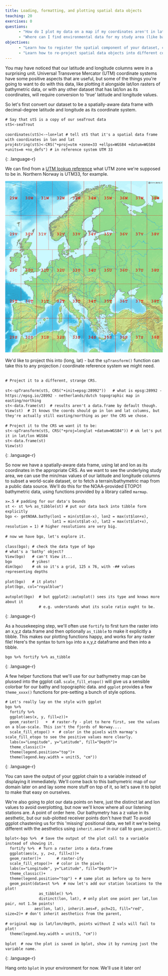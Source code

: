 ```yaml
---
title: Loading, formatting, and plotting spatial data objects
teaching: 20
exercises: 0
questions:
      - "How do I plot my data on a map if my coordinates aren't in latitude and longitude?"
      - "Where can I find environmental data for my study area (like bathymetry)?"
objectives:
      - "Learn how to register the spatial component of your dataset, creating a spatial object"
      - "Learn how to re-project spatial data objects into different coordinate systems"
---
```


You may have noticed that our latitude and longitude columns were in a surprising unit. Universal Transverse Mercator (UTM) coordinate systems have some positive aspects that are useful, but some of the things you're going to want to do with this data, like plotting it alongside lat/lon rasters of bathymetric data, or with any other dataset that has lat/lon as its coordinates, will require conversion to 'true' latitude and longitude values. 

So let's first convert our dataset to be a spatially-aware data frame with decimal-degree latitude and longitude as its coordinate system.

~~~
# Say that stS is a copy of our seaTrout data
stS<-seaTrout

coordinates(stS)<-~lon+lat # tell stS that it's a spatial data frame with coordinates in lon and lat
proj4string(stS)<-CRS("+proj=utm +zone=33 +ellps=WGS84 +datum=WGS84 +units=m +no_defs") # in reference system UTM 33

~~~
{: .language-r}

We can find from a [UTM lookup reference](http://www.dmap.co.uk/utmworld.htm) what UTM zone we're supposed to be in. Northern Norway is UTM33, for example.  

![UTM Zones in Europe](../Resources/800px-LA2-Europe-UTM-zones.png)

We'd like to project this into (long, lat) - but the `spTransform()` function can take this to any projection / coordinate reference system we might need.
~~~

# Project it to a different, strange CRS.

st<-spTransform(stS, CRS("+init=epsg:28992"))   # what is epsg:28992 - https://epsg.io/28992 - netherlands/dutch topographic map in easting/northing
st<-data.frame(st)  # results aren't a data.frame by default though.
View(st)  # It knows the coords should go in lon and lat columns, but they're actually still easting/northing as per the CRS we chose.

# Project it to the CRS we want it to be:
st<-spTransform(stS, CRS("+proj=longlat +datum=WGS84")) # ok let's put it in lat/lon WGS84
st<-data.frame(st)
View(st)

~~~
{: .language-r}


So now we have a spatially-aware data frame, using lat and lon as its coordinates in the appropriate CRS. As we want to see the underlying study area, we can use the min/max values of our latitude and longitude columns to subset a world-scale dataset, or to fetch a terrain/bathymetric map from a public data source. We'll do this for the NOAA-provided ETOPO1 bathymetric data, using functions provided by a library called `marmap`.

~~~
x=.5 # padding for our data's bounds
st <- st %>% as_tibble(st) # put our data back into tibble form explicitly
bgo <- getNOAA.bathy(lon1 = min(st$lon-x), lon2 = max(st$lon+x),
                     lat1 = min(st$lat-x), lat2 = max(st$lat+x), resolution = 1) # higher resolutions are very big.

# now we have bgo, let's explore it.                    

class(bgo); # check the data type of bgo
# what's a 'bathy' object?
View(bgo)   # can't View it...
bgo         # yikes!
dim(bgo)    # ok so it's a grid, 125 x 76, with -## values representing depths 

plot(bgo)   # it plots!
plot(bgo, col="royalblue")

autoplot(bgo)  # but ggplot2::autoplot() sees its type and knows more about it
               # e.g. understands what its scale ratio ought to be.
~~~
{: .language-r}

As a housekeeping step, we'll often use `fortify` to first turn the raster into an x,y,z data.frame and then optionally `as_tibble` to make it explicitly a tibble. This makes our plotting functions happy, and works for any raster file! Here's the syntax to turn `bgo` into a x,y,z dataframe and then into a tibble.

~~~
bgo %>% fortify %>% as_tibble   
~~~
{: .language-r}

A few helper functions that we'll use for our bathymetry map can be plussed into the ggplot call.
`scale_fill_etopo()` will give us a sensible colorbar for our bathy and topographic data. and `ggplot` provides a few `theme_xxxx()` functions for pre-setting a bunch of style options.

~~~
# Let's really lay on the style with ggplot
bgo %>%
  fortify %>%
  ggplot(aes(x, y, fill=z))+
  geom_raster()   +  # raster-fy - plot to here first, see the values on a blue-scale. This isn't the fjords of Norway....
  scale_fill_etopo() +  # color in the pixels with marmap's scale_fill_etopo to see the positive values more clearly.
  labs(x="Longitude", y="Latitude", fill="Depth")+
  theme_classic()+
  theme(legend.position="top")+
  theme(legend.key.width = unit(5, "cm"))
~~~
{: .language-r}

You can save the output of your ggplot chain to a variable instead of displaying it immediately. We'll come back to this bathymetric map of our domain later on and lay some more stuff on top of it, so let's save it to bplot to make that easy on ourselves.

We're also going to plot our data points on here, just the distinct lat and lon values to avoid overplotting, but now we'll know where all our listening stations are. A point of order here. Our bathymetry has a z value in its aesthetic, but our sub-plotted receiver points don't have that! To avoid ggplot chastening us for this 'missing' positional data, we tell it we're being different with the aesthetics using `inherit.aes=F` in our call to `geom_point()`.

~~~
bplot<-bgo %>%  # Save the output of the plot call to a variable instead of showing it.
  fortify %>%  # Turn a raster into a data.frame
  ggplot(aes(x, y, z=z, fill=z))+  
  geom_raster()+       # raster-ify
  scale_fill_etopo()+  # color in the pixels
  labs(x="Longitude", y="Latitude", fill="Depth")+
  theme_classic()+
  theme(legend.position="top") + # same plot as before up to here
  geom_point(data=st %>%  # now let's add our station locations to the plot!
               as_tibble() %>%
               distinct(lon, lat), # only plot one point per lat,lon pair, not 1.5m points!
             aes(lon, lat), inherit.aes=F, pch=21, fill="red", size=2)+ # don't inherit aesthetics from the parent,
                                                                        # original map is lat/lon/depth, points without Z vals will fail to plot!
  theme(legend.key.width = unit(5, "cm"))

bplot  # now the plot is saved in bplot, show it by running just the variable name.

~~~
{: .language-r}

Hang onto `bplot` in your environment for now. We'll use it later on!


